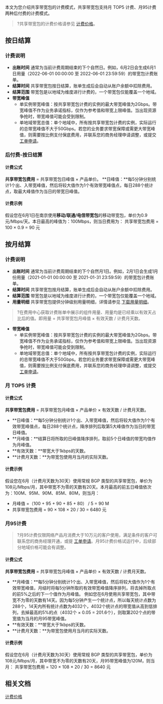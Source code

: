 本文为您介绍共享带宽包的计费模式，共享带宽包支持月 TOP5 计费、月95计费两种后付费的计费模式。
>?共享带宽包的计费价格请参见 [计费价格](https://cloud.tencent.com/document/product/684/15255)。
>
## 按日结算
### 计费说明
- **出账时间**
  通常为当前计费周期结束的下个自然日。例如，6月2日会生成6月1日用量（2022-06-01 00:00:00 至 2022-06-01 23:59:59）的带宽包计费账单。
- **结算时间**
  共享带宽包按日结算，账单生成后会自动从账户余额中扣除费用。
- **结算范围**
  带宽包是以地域为维度进行计费的，一个带宽包仅能覆盖一个地域。
- **带宽峰值**
  - 单实例带宽峰值：按共享带宽包计费的实例的最大带宽峰值为2Gbps。带宽峰值不作为业务承诺指标，仅作为参考值和带宽上限峰值。当出现资源争抢时，带宽峰值可能会受到限制。
  - 单地域带宽总值：单个地域中，所有按共享带宽包计费的实例，实际运行的总带宽峰值不大于50Gbps。若您的业务要求带宽保障或需更大带宽峰值，则需要按比例支付保底费用，并联系您的商务经理申请调整，或提交 [工单申请](https://console.cloud.tencent.com/workorder/category)。

### 后付费-按日结算

#### 计费公式
**共享带宽包费用** = 共享带宽包日峰值 × 产品单价。
**日峰值：**每5分钟分别统计1个出、入带宽峰值，然后将较大值作为1个有效带宽峰值点，每日288个统计点，取最大峰值作为当日的带宽日峰值。


#### 计费示例
假设您在6月1日在南京使用**移动/联通/电信带宽包**的移动带宽包，单价为0.9元/Mbps/天。本日最高的峰值为：100Mbps，则当日费用为：
共享带宽包费用 = 100 × 0.9 = 90 元

## 按月结算
### 计费说明
- **出账时间**
  通常为当前计费周期结束的下个自然月1日。例如，2月1日会生成1月份用量（2021-01-01 00:00:00 至 2021-01-31 23:59:59）的带宽包计费账单。
- **结算时间**
  共享带宽包按月结算，账单生成后会自动从账户余额中扣除费用。
- **结算范围**
  带宽包是以地域为维度进行计费的，一个带宽包仅能覆盖一个地域。
- **用量明细**
  共享带宽包提供分钟级别用量明细，详情请参见 [下载用量明细](https://cloud.tencent.com/document/product/684/47349)。
>?在费用中心获取计费账单中展示的组件用量、用量均是已经乘以有效天占比后的值。即用量 = 共享带宽包月峰值 × 有效天数 / 计费月天数。
>
- **带宽峰值**
  - 单实例带宽峰值：按共享带宽包计费的实例的最大带宽峰值为2Gbps。带宽峰值不作为业务承诺指标，仅作为参考值和带宽上限峰值。当出现资源争抢时，带宽峰值可能会受到限制。
  - 单地域带宽总值：单个地域中，所有按共享带宽包计费的实例，实际运行的总带宽峰值不大于50Gbps。若您的业务要求带宽保障或需更大带宽峰值，则需要按比例支付保底费用，并联系您的商务经理申请调整，或提交 [工单申请](https://console.cloud.tencent.com/workorder/category)。

### 月 TOP5 计费[](id:mtop5)

#### 计费公式
**共享带宽包费用** = 共享带宽包月峰值 × 产品单价 × 有效天数 / 计费月天数。
- **日峰值：**每5分钟分别统计1个出、入带宽峰值，然后将较大值作为1个有效带宽峰值点，每日288个统计点，降序排列后取第5大峰值作为当日的带宽日峰值。
- **月峰值：**结算日将所取的日峰值降序排列，取前5个日峰值的带宽均值作为月峰值。
- **有效天数：**带宽大于1kbps的天数。
- **计费月天数：**为带宽包使用月当月的实际天数。

#### 计费示例
假设您在6月（计费月天数为30天）使用常规 BGP 类型的共享带宽包，单价为108元/Mbps/月，其中带宽不为零的天数有20天。本月最高的前五日峰值依次为：100M、95M、90M、85M、80M，则当月：
- 月峰值 =（100 + 95 + 90 + 85 + 80） / 5 = 90 M
- 共享带宽包费用 = 90 × 108 × 20 / 30 = 6480 元

### 月95计费[](id:m95)
>?月95计费仅限网络产品月消费大于10万元的客户使用，满足条件的客户可联系您的商务经理开通，或提 [工单申请](https://console.cloud.tencent.com/workorder/category)。月95计费价格试运行中，后续部分地域价格可能会有调整。

#### 计费公式
**共享带宽包费用** = 共享带宽包月峰值 × 产品单价 × 有效天数 / 计费月天数。
- **月峰值：**每5分钟分别统计1个出、入带宽峰值，然后将较大值作为1个有效带宽峰值，月结时将每5分钟所取的有效带宽峰值降序排列，将去掉所取点的前5%之后的下一个值作为月峰值。
例如您在6月使用共享带宽包，其中带宽不为零的天数有14天。因为每5分钟产生一个统计点，所以每天统计点数为288个，14天内所有统计点数为4032个，4032个统计点的带宽值从高到低排列，去掉最高的5%的点（4032个 × 0.05 = 201.6个），则取第202个点的带宽值为当月的月95带宽峰值。
- **有效天数：**带宽大于1kbps的天数。
- **计费月天数：**为带宽包使用月当月的实际天数。

#### 计费示例
假设您在6月（计费月天数为30天）使用常规 BGP 类型的共享带宽包，单价为108元/Mbps/月，其中带宽不为零的天数有20天，月95带宽峰值为120M，则当月：
共享带宽包费用 = 120 × 108 × 20 / 30 =  8640 元

## 相关文档
[计费价格](https://cloud.tencent.com/document/product/684/15255)
